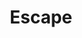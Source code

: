 ---
layout: post
title:  "Escape"
image0: https://farm3.staticflickr.com/2916/14817217914_c28c641be7.jpg
image1:
image2:
thumbnail: https://farm4.staticflickr.com/3897/14861434142_d8191f5bc8_n.jpg
dimensionX: 15"
dimensionY: 21"
dimensionZ: 2"
materials: Walnut/Copper
price: $430
---